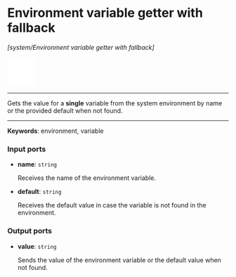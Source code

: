# Environment variable getter with fallback

_[system/Environment variable getter with fallback]_

![icon](</assets/icons/11e997ab-33d0-473a-aa56-1e2fe4d30d5c.png>)

---

Gets the value for a **single** variable from the system environment by name or the provided default when not found.<br>

---

__Keywords__: environment, variable

### Input ports

* __name__: ` string `

    Receives the name of the environment variable.<br>


* __default__: ` string `

    Receives the default value in case the variable is not found in the environment.<br>

### Output ports

* __value__: ` string `

    Sends the value of the environment variable or the default value when not found.<br>

